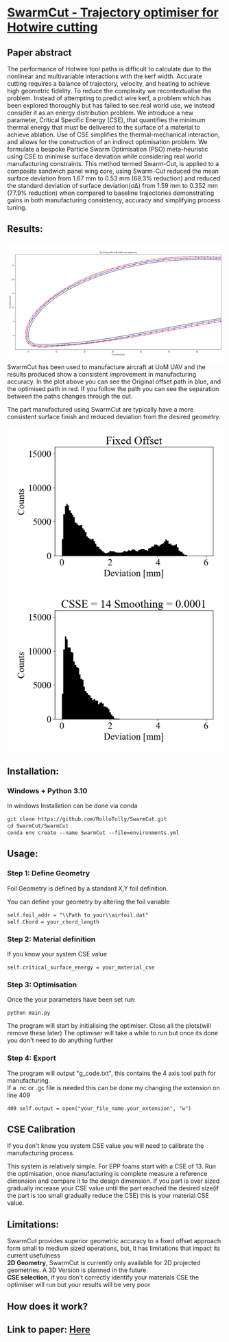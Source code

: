 # [SwarmCut - Trajectory optimiser for Hotwire cutting](https://github.com/RolloTully/SwarmCut/blob/main/Paper/SwarmCut.pdf)

## Paper abstract
The performance of Hotwire tool paths is difficult to calculate due to the nonlinear and multivariable interactions with the kerf width. Accurate cutting requires a balance of trajectory, velocity, and heating to achieve high geometric fidelity. To reduce the complexity we recontextualise the problem. Instead of attempting to predict wire kerf, a problem which has been explored thoroughly but has failed to see real world use, we instead consider it as an energy distribution problem. We introduce a new parameter, Critical Specific Energy (CSE), that quantifies the minimum thermal energy that must be delivered to the surface of a material to achieve ablation. Use of CSE simplifies the thermal-mechanical interaction, and allows for the construction of an indirect optimisation problem.  We formulate a bespoke Particle Swarm Optimisation (PSO) meta-heuristic using CSE to minimise surface deviation while considering real world manufacturing constraints. This method termed Swarm-Cut, is applied to a composite sandwich panel wing core, using Swarm-Cut reduced the mean surface deviation from 1.67 mm to 0.53 mm (68.3% reduction) and reduced the standard deviation of surface deviation(σΔ) from 1.59 mm to 0.352 mm (77.9% reduction) when compared to baseline trajectories demonstrating  gains in both manufacturing consistency, accuracy and simplifying process tuning.

## Results:
![Alt text](/Figures/Path_opt.png)
SwarmCut has been used to manufacture aircraft at UoM UAV and the results produced show a consistent improvement in manufacturing accuracy.
In the plot above you can see the Original offset path in blue, and the optimised path in red. If you follow the path you can see the separation between the paths changes through the cut.

The part manufactured using SwarmCut are typically have a more consistent surface finish and reduced deviation from the desired geometry.

![Alt text](/Figures/Fixed_hist.png)
![Alt text](/Figures/CSE=14Smoothing=0.0001hist.png)


## Installation:

### Windows + Python 3.10

In windows Installation can be done via conda
```
git clone https://github.com/RolloTully/SwarmCut.git
cd SwarmCut/SwarmCut
conda env create --name SwarmCut --file=environments.yml
```

## Usage:
### Step 1: Define Geometry
Foil Geometry is defined by a standard X,Y foil definition.

You can define your geometry by altering the foil variable
```
self.foil_addr = "\\Path to your\\airfoil.dat"
self.Chord = your_chord_length
```

### Step 2: Material definition
If you know your system CSE value
```
self.critical_surface_energy = your_material_cse
```

### Step 3: Optimisation
Once the your parameters have been set run:
```
python main.py
```
The program will start by initialising the optimiser.
Close all the plots(will remove these later)
The optimiser will take a while to run but once its done you don't need to do anything further

### Step 4: Export
The program will output "g_code.txt", this contains the 4 axis tool path for manufacturing.\
If a .nc or .gc file is needed this can be done my changing the extension on line 409
```
409 self.output = open("your_file_name.your_extension", "w")
```

## CSE Calibration
If you don't know you system CSE value you will need to calibrate the manufacturing process.

This system is relatively simple. For EPP foams start with a CSE of 13. Run the optimisation, once manufacturing is complete measure a reference dimension and compare it to the design dimension.
If you part is over sized gradually increase your CSE value until the part reached the desired size(if the part is too small gradually reduce the CSE) this is your material CSE value.

## Limitations:

SwarmCut provides superior geometric accuracy to a fixed offset approach form small to medium sized operations, but, it has limitations that impact its current usefulness\
  **2D Geometry**, SwarmCut is currently only available for 2D projected geometries. A 3D Version is planned in the future.\
  **CSE selection**, if you don't correctly identify your materials CSE the optimiser will run but your results will be very poor


## How does it work?

## Link to paper: [Here](https://github.com/RolloTully/SwarmCut/blob/main/Paper/SwarmCut.pdf)
